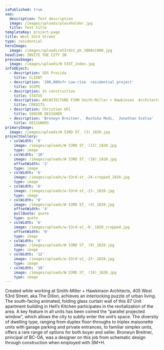 ```yaml
---
isPublished: true
seo:
  description: Test description
  image: /images/uploads/placeholder.jpg
  title: Test title
templateKey: project-page
title: West 53rd Street
type: residential
heroImage:
  image: /images/uploads/w53rdst_ph_3800x1900.jpg
headline: INVITE THE CITY IN
previewImage:
  image: /images/uploads/W 53ST_index.jpg
infoObject:
  - description: SDS Procida
    title: CLIENT
  - description: '200,000sf+ Low-rise  residential project'
    title: SCOPE
  - description: In construction
    title: STATUS
  - description: ARCHITECTURE FIRM Smith-Miller + Hawkinson  Architects
    title: CREDITS
  - description: Christian Uhl
    title: SENIOR DESIGNER
  - description: 'Bronwyn Breitner,  Ruchika Modi,  Jonathan Scelsa'
    title: DESIGNERS
primaryImage:
  image: /images/uploads/W 53RD ST_ (3)_1820.jpg
projectGallery:
  - colWidth: '6'
    image: /images/uploads/W 53RD ST_ (13)_1820.jpg
    type: image
  - colWidth: '10'
    image: /images/uploads/W 53RD ST_ (18)_1820.jpg
    offsetWidth: '2'
    type: image
  - colWidth: '6'
    image: /images/uploads/w-53rd-st_-24-cropped_1820.jpg
    type: image
  - colWidth: '6'
    image: /images/uploads/w-53rd-st_-23-_1820.jpg
    type: image
  - colWidth: '8'
    image: /images/uploads/W 53RD ST_ (4)_1820.jpg
    offsetWidth: '4'
    pullQuote: quote
    type: quote
  - colWidth: '6'
    image: /images/uploads/w-53rd-st_-8-_1820_cropped.jpg
    offsetWidth: '0'
    type: image
  - colWidth: '6'
    image: /images/uploads/W 53RD ST_ (9)_1820.jpg
    type: image
  - colWidth: '12'
    image: /images/uploads/w-53rd-st_-25-_1820.jpg
    type: image
  - colWidth: '10'
    image: /images/uploads/W 53RD ST_ (10)_1820.jpg
    type: image
---
```

Created while working at Smith-Miller + Hawkinson Architects, 405 West 53rd Street, aka The Dillon, achieves an interlocking puzzle of urban living. The south-facing animated, folding glass curtain wall of this 87 Unit apartment building in Hell’s Kitchen participates in the revitalization of the area. A key feature in all units has been coined the “parallel projected window”, which allows the city to subtly enter the unit’s space. The diversity of dwelling type, ranging from duplex floor-throughs to triplex maisonette units with garage parking and private entrances, to familiar simplex units, offers a rare range of options for both buyer and seller. Bronwyn Breitner, principal of BC-OA, was a designer on this job from schematic design through construction when employed with SM+H.
